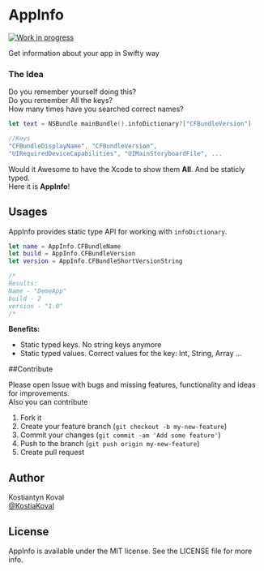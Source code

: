 AppInfo
=====
[![Work in progress](https://img.shields.io/badge/status-work%20in%20progress-blue.svg)](https://github.com/kostiakoval/AppInfo)

Get information about your app in Swifty way

### The Idea

Do you remember yourself doing this?  
Do you remember All the keys?  
How many times have you searched correct names?

```swift
let text = NSBundle.mainBundle().infoDictionary?["CFBundleVersion"]

//Keys
"CFBundleDisplayName", "CFBundleVersion",
"UIRequiredDeviceCapabilities", "UIMainStoryboardFile", ...
```
Would it Awesome to have the Xcode to show them **All**. And be staticly typed.  
Here it is **AppInfo**!
 
## Usages

AppInfo provides static type API for working with `infoDictionary`.

```swift
let name = AppInfo.CFBundleName 
let build = AppInfo.CFBundleVersion
let version = AppInfo.CFBundleShortVersionString

/*
Results:
Name - "DemeApp" 
build - 2
version - "1.0"
/*
```

**Benefits:**

- Static typed keys. No string keys anymore
- Static typed values. Correct values for the key: Int, String, Array ...


##Contribute

Please open Issue with bugs and missing features, functionality and ideas for improvements.   
Also you can contribute

1. Fork it
2. Create your feature branch (`git checkout -b my-new-feature`)
3. Commit your changes (`git commit -am 'Add some feature'`)
4. Push to the branch (`git push origin my-new-feature`)
5. Create pull request

## Author

Kostiantyn Koval  
[@KostiaKoval](https://twitter.com/KostiaKoval)

## License

AppInfo is available under the MIT license. See the LICENSE file for more info.